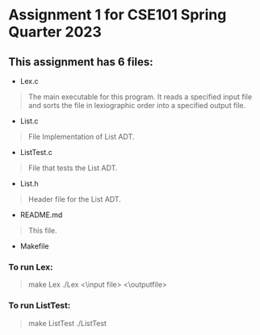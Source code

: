# Assignment 1 for CSE101 Spring Quarter 2023  

## This assignment has 6 files:  
- Lex.c  
> The main executable for this program. It reads a specified input file and sorts the file in lexiographic order into a specified output file.  
- List.c  
> File Implementation of List ADT.  
- ListTest.c  
> File that tests the List ADT.  
- List.h  
> Header file for the List ADT.  
- README.md  
> This file.  
- Makefile  

### To run Lex:  
> make Lex
> ./Lex <\input file> <\outputfile>   

### To run ListTest:  
> make ListTest
> ./ListTest  

